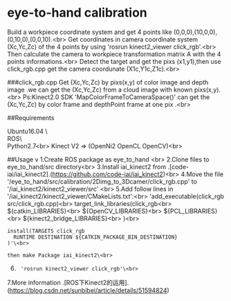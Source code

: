 eye-to-hand calibration 
=========================
Build a workpiece coordinate system and get 4 points like (0,0,0),(10,0,0),(0,10,0),(0,0,10).\<br> 
Get coordinates in camera coordinate system (Xc,Yc,Zc) of the 4 points by using 'rosrun kinect2_viewer click_rgb'.\<br> 
Then calculate the camera to workpiece transformation matrix A with the 4 points informations.\<br> 
Detect the target and get the pixs (x1,y1),then use click_rgb.cpp get the camera coordunate (X1c,Y1c,Z1c).\<br> 

###click_rgb.cpp
Get (Xc,Yc,Zc) by pixs(x,y) of color image and depth image .we can get the (Xc,Yc,Zc) from a cloud image with known pixs(x,y).\<br> 
Ps:Kinect2.0 SDK 'MapColorFrameToCameraSpace()' can get the (Xc,Yc,Zc) by color frame and depthPoint frame at one pix .\<br> 

##Requirements

Ubuntu16.04 \\<br> 
ROS\\<br> 
Python2.7\<br> 
Kinect V2 => (OpenNi2 OpenCL OpenCV)\<br> 

##Usage
v
1.Create ROS package as eye_to_hand \<br> 
2.Clone files to eye_to_hand/src directory\<br> 
3.Install iai_kinect2 from .[code-iai/iai_kinect2].(https://github.com/code-iai/iai_kinect2)\<br> 
4.Move the file '/eye_to_hand/src/calibration/2Dimg_to_3Dcamer/click_rgb.cpp' to  '/iai_kinect2/kinect2_viewer/src' \<br> 
5.Add follow lines in '/iai_kinect2/kinect2_viewer/CMakeLists.txt':\<br> 
	'add_executable(click_rgb src/click_rgb.cpp)\<br> 
	target_link_libraries(click_rgb\<br> 
	  ${catkin_LIBRARIES}\<br> 
	  ${OpenCV_LIBRARIES}\<br> 
	  ${PCL_LIBRARIES}\<br> 
	  ${kinect2_bridge_LIBRARIES}\<br> 
	)\<br> 

	install(TARGETS click_rgb
	  RUNTIME DESTINATION ${CATKIN_PACKAGE_BIN_DESTINATION}
	)'\<br>
 
	then make Package iai_kinect2\<br> 
6.		'rosrun kinect2_viewer click_rgb'\<br> 
7.More information .[ROS下Kinect2的运用].(https://blog.csdn.net/sunbibei/article/details/51594824)
